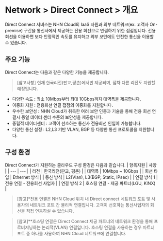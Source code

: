 # Network > Direct Connect > 개요

Direct Connect 서비스는 NHN Cloud의 IaaS 자원과 외부 네트워크(ex. 고객사 On-premise) 구간을 통신사에서 제공하는 전용 회선으로 연결하기 위한 접점입니다. 전용 회선을 이용하면 보다 안정적인 속도를 유지하고 외부 보안에도 안전한 통신을 이용할 수 있습니다.

## 주요 기능
Direct Connect는 다음과 같은 다양한 기능을 제공합니다.
> [참고사항] 현재 한국리전(판교,평촌)에서만 제공되며, 점차 다른 리전도 지원할 예정입니다.
* 다양한 속도 : 최소 10Mbps부터 최대 10Gbps까지 대역폭을 제공합니다.
* 이중화 지원 : 전용회선 연결 접점의 이중화를 지원합니다.
* 우수한 보안성 : NHN Cloud가 취득한 여러 보안 인증과 기술을 통해 전용 회선 연결시 동일 데이터 센터 수준의 보안성을 제공합니다.
* 중립적 데이터센터 : 고객이 선호하는 통신사 전용회선 인입이 가능합니다.
* 다양한 통신 설정 : L2,L3 기반 VLAN, BGP 등 다양한 통신 프로토콜을 지원합니다.

## 구성 환경 
Direct Connect가 지원하는 클라우드 구성 환경은 다음과 같습니다.
| 항목지원 | 사양 |
| --- | --- |
| 리전 | 한국리전(판교, 평촌) |
| 대역폭 | 10Mbps ~ 10Gbps |
| 회선 타입 | Ethernet 방식 |
| 통신 방식 | L2(Vlan), L3(BGP, Static, IPsec) |
| 연결 방식 1 | 전용 연결 - 전용회선 사업자 |
| 연결 방식 2 | 호스팅 연결 - 제공 파트너(LGU, KINX) |

> [참고]*전용 연결은 NHN Cloud 위치 내 Direct connect 네트워크 포트 및 사용자의 네트워크 포트 간 물리적 연결입니다. 고객이 선호하는 통신사업자의 회선을 직접 연동하실 수 있습니다.

> [참고]**호스팅 연결은 Direct Connect 제공 파트너의 네트워크 환경을 통해 프로비저닝하는 논리적(VLAN) 연결입니다. 호스팅 연결을 사용하는 경우 파트너 포트 중 하나를 사용하여 NHN Cloud 네트워크에 연결합니다.
